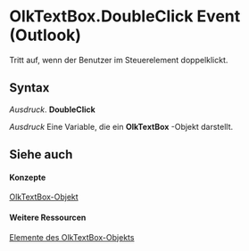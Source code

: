 
# OlkTextBox.DoubleClick Event (Outlook)

Tritt auf, wenn der Benutzer im Steuerelement doppelklickt.


## Syntax

 _Ausdruck_. **DoubleClick**

 _Ausdruck_ Eine Variable, die ein **OlkTextBox** -Objekt darstellt.


## Siehe auch


#### Konzepte


[OlkTextBox-Objekt](8c9438bf-e20a-2f70-90ac-097cf09594ca.md)
#### Weitere Ressourcen


[Elemente des OlkTextBox-Objekts](http://msdn.microsoft.com/library/f4a5f9ea-15f7-164e-d7ca-77a0842105c8%28Office.15%29.aspx)